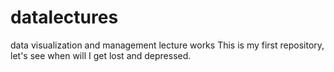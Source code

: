 # datalectures
data visualization and management lecture works
This is my first repository, let's see when will I get lost and depressed. 